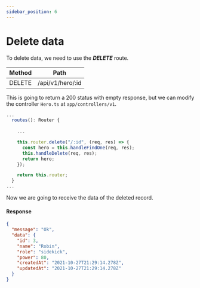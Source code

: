 ```yaml
---
sidebar_position: 6
---
```


# Delete data

To delete data, we need to use the _**DELETE**_ route.

| Method | Path             |
|--------|------------------|
| DELETE | /api/v1/hero/:id |

This is going to return a 200 status with empty response, but we can modify the controller `Hero.ts` at `app/controllers/v1`.

```js title="Hero.ts"
...
  routes(): Router {
    
    ...

    this.router.delete("/:id", (req, res) => {
      const hero = this.handleFindOne(req, res);
      this.handleDelete(req, res);
      return hero;
    });

    return this.router;
  }
...
```

Now we are going to receive the data of the deleted record.

#### Response
```json
{
  "message": "Ok",
  "data": {
    "id": 3,
    "name": "Robin",
    "role": "sidekick",
    "power": 80,
    "createdAt": "2021-10-27T21:29:14.278Z",
    "updatedAt": "2021-10-27T21:29:14.278Z"
  }
}
```